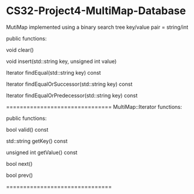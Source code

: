 CS32-Project4-MultiMap-Database
===============================
MutiMap
implemented using a binary search tree
key/value pair = string/int


public functions:

void clear()

void insert(std::string key, unsigned int value)

Iterator findEqual(std::string key) const

Iterator findEqualOrSuccessor(std::string key) const

Iterator findEqualOrPredecessor(std::string key) const

===============================
MultiMap::Iterator functions:


public functions:

bool valid() const

std::string getKey() const

unsigned int getValue() const

bool next()

bool prev()

===============================
